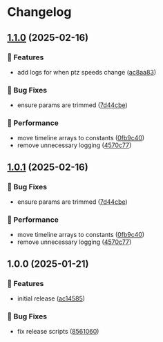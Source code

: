 # Changelog

## [1.1.0](https://github.com/Norgate-AV/NAVDatabase.Amx.ViscaCamera/compare/v1.0.0...v1.1.0) (2025-02-16)

### 🌟 Features

- add logs for when ptz speeds change ([ac8aa83](https://github.com/Norgate-AV/NAVDatabase.Amx.ViscaCamera/commit/ac8aa83d87793c67d26ec4774d9322e8f8cb946a))

### 🐛 Bug Fixes

- ensure params are trimmed ([7d44cbe](https://github.com/Norgate-AV/NAVDatabase.Amx.ViscaCamera/commit/7d44cbeb10c3931a226b8f5d0b3026a89e7a78d9))

### 🚀 Performance

- move timeline arrays to constants ([0fb9c40](https://github.com/Norgate-AV/NAVDatabase.Amx.ViscaCamera/commit/0fb9c40c5882a07f6b35b6e868b79e140801d20b))
- remove unnecessary logging ([4570c77](https://github.com/Norgate-AV/NAVDatabase.Amx.ViscaCamera/commit/4570c7791dfee66b76328bc2270ae1a4bb842d85))

## [1.0.1](https://github.com/Norgate-AV/NAVDatabase.Amx.ViscaCamera/compare/v1.0.0...v1.0.1) (2025-02-16)

### 🐛 Bug Fixes

- ensure params are trimmed ([7d44cbe](https://github.com/Norgate-AV/NAVDatabase.Amx.ViscaCamera/commit/7d44cbeb10c3931a226b8f5d0b3026a89e7a78d9))

### 🚀 Performance

- move timeline arrays to constants ([0fb9c40](https://github.com/Norgate-AV/NAVDatabase.Amx.ViscaCamera/commit/0fb9c40c5882a07f6b35b6e868b79e140801d20b))
- remove unnecessary logging ([4570c77](https://github.com/Norgate-AV/NAVDatabase.Amx.ViscaCamera/commit/4570c7791dfee66b76328bc2270ae1a4bb842d85))

## 1.0.0 (2025-01-21)

### 🌟 Features

- initial release ([ac14585](https://github.com/Norgate-AV/NAVDatabase.Amx.ViscaCamera/commit/ac145854d4fd4b47782fedec5a69a266946ce33d))

### 🐛 Bug Fixes

- fix release scripts ([8561060](https://github.com/Norgate-AV/NAVDatabase.Amx.ViscaCamera/commit/856106081f908aab4e7ff0289819688b3cb29efb))
